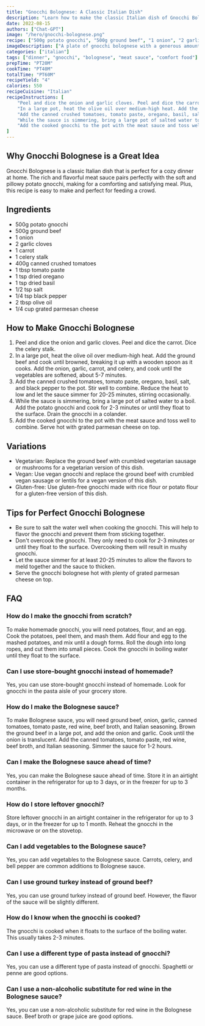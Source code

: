 ```yaml
---
title: "Gnocchi Bolognese: A Classic Italian Dish"
description: "Learn how to make the classic Italian dish of Gnocchi Bolognese with this easy recipe. Perfect for a cozy dinner at home!"
date: 2022-08-15 
authors: ["Chat-GPT"] 
image: "/hero/gnocchi-bolognese.png" 
recipe: ["500g potato gnocchi", "500g ground beef", "1 onion", "2 garlic cloves", "1 carrot", "1 celery stalk", "400g canned crushed tomatoes", "1 tbsp tomato paste", "1 tsp dried oregano", "1 tsp dried basil", "1/2 tsp salt", "1/4 tsp black pepper", "2 tbsp olive oil", "1/4 cup grated parmesan cheese"] 
imageDescription: ["A plate of gnocchi bolognese with a generous amount of grated parmesan cheese on top", "A fork twirling a piece of gnocchi with a rich and flavorful meat sauce", "A pot of boiling gnocchi being drained in a colander", "A close up of a spoonful of the meat sauce with chunks of beef, onion and tomato"] 
categories: ["italian"] 
tags: ["dinner", "gnocchi", "bolognese", "meat sauce", "comfort food"] 
prepTime: "PT20M" 
cookTime: "PT40M" 
totalTime: "PT60M" 
recipeYield: "4" 
calories: 550 
recipeCuisine: "Italian" 
recipeInstructions: [
    "Peel and dice the onion and garlic cloves. Peel and dice the carrot. Dice the celery stalk.",
    "In a large pot, heat the olive oil over medium-high heat. Add the ground beef and cook until browned, breaking it up with a wooden spoon as it cooks. Add the onion, garlic, carrot, and celery, and cook until the vegetables are softened, about 5-7 minutes.",
    "Add the canned crushed tomatoes, tomato paste, oregano, basil, salt, and black pepper to the pot. Stir well to combine. Reduce the heat to low and let the sauce simmer for 20-25 minutes, stirring occasionally.",
    "While the sauce is simmering, bring a large pot of salted water to a boil. Add the potato gnocchi and cook for 2-3 minutes or until they float to the surface. Drain the gnocchi in a colander.",
    "Add the cooked gnocchi to the pot with the meat sauce and toss well to combine. Serve hot with grated parmesan cheese on top."
] 
---
```


## Why Gnocchi Bolognese is a Great Idea

Gnocchi Bolognese is a classic Italian dish that is perfect for a cozy dinner at home. The rich and flavorful meat sauce pairs perfectly with the soft and pillowy potato gnocchi, making for a comforting and satisfying meal. Plus, this recipe is easy to make and perfect for feeding a crowd.

## Ingredients

- 500g potato gnocchi
- 500g ground beef
- 1 onion
- 2 garlic cloves
- 1 carrot
- 1 celery stalk
- 400g canned crushed tomatoes
- 1 tbsp tomato paste
- 1 tsp dried oregano
- 1 tsp dried basil
- 1/2 tsp salt
- 1/4 tsp black pepper
- 2 tbsp olive oil
- 1/4 cup grated parmesan cheese

## How to Make Gnocchi Bolognese

1. Peel and dice the onion and garlic cloves. Peel and dice the carrot. Dice the celery stalk.
2. In a large pot, heat the olive oil over medium-high heat. Add the ground beef and cook until browned, breaking it up with a wooden spoon as it cooks. Add the onion, garlic, carrot, and celery, and cook until the vegetables are softened, about 5-7 minutes.
3. Add the canned crushed tomatoes, tomato paste, oregano, basil, salt, and black pepper to the pot. Stir well to combine. Reduce the heat to low and let the sauce simmer for 20-25 minutes, stirring occasionally.
4. While the sauce is simmering, bring a large pot of salted water to a boil. Add the potato gnocchi and cook for 2-3 minutes or until they float to the surface. Drain the gnocchi in a colander.
5. Add the cooked gnocchi to the pot with the meat sauce and toss well to combine. Serve hot with grated parmesan cheese on top.

## Variations

- Vegetarian: Replace the ground beef with crumbled vegetarian sausage or mushrooms for a vegetarian version of this dish.
- Vegan: Use vegan gnocchi and replace the ground beef with crumbled vegan sausage or lentils for a vegan version of this dish.
- Gluten-free: Use gluten-free gnocchi made with rice flour or potato flour for a gluten-free version of this dish.

## Tips for Perfect Gnocchi Bolognese

- Be sure to salt the water well when cooking the gnocchi. This will help to flavor the gnocchi and prevent them from sticking together.
- Don't overcook the gnocchi. They only need to cook for 2-3 minutes or until they float to the surface. Overcooking them will result in mushy gnocchi.
- Let the sauce simmer for at least 20-25 minutes to allow the flavors to meld together and the sauce to thicken.
- Serve the gnocchi bolognese hot with plenty of grated parmesan cheese on top.

## FAQ

### How do I make the gnocchi from scratch?

To make homemade gnocchi, you will need potatoes, flour, and an egg. Cook the potatoes, peel them, and mash them. Add flour and egg to the mashed potatoes, and mix until a dough forms. Roll the dough into long ropes, and cut them into small pieces. Cook the gnocchi in boiling water until they float to the surface.

### Can I use store-bought gnocchi instead of homemade?

Yes, you can use store-bought gnocchi instead of homemade. Look for gnocchi in the pasta aisle of your grocery store.

### How do I make the Bolognese sauce?

To make Bolognese sauce, you will need ground beef, onion, garlic, canned tomatoes, tomato paste, red wine, beef broth, and Italian seasoning. Brown the ground beef in a large pot, and add the onion and garlic. Cook until the onion is translucent. Add the canned tomatoes, tomato paste, red wine, beef broth, and Italian seasoning. Simmer the sauce for 1-2 hours.

### Can I make the Bolognese sauce ahead of time?

Yes, you can make the Bolognese sauce ahead of time. Store it in an airtight container in the refrigerator for up to 3 days, or in the freezer for up to 3 months.

### How do I store leftover gnocchi?

Store leftover gnocchi in an airtight container in the refrigerator for up to 3 days, or in the freezer for up to 1 month. Reheat the gnocchi in the microwave or on the stovetop.

### Can I add vegetables to the Bolognese sauce?

Yes, you can add vegetables to the Bolognese sauce. Carrots, celery, and bell pepper are common additions to Bolognese sauce.

### Can I use ground turkey instead of ground beef?

Yes, you can use ground turkey instead of ground beef. However, the flavor of the sauce will be slightly different.

### How do I know when the gnocchi is cooked?

The gnocchi is cooked when it floats to the surface of the boiling water. This usually takes 2-3 minutes.

### Can I use a different type of pasta instead of gnocchi?

Yes, you can use a different type of pasta instead of gnocchi. Spaghetti or penne are good options.

### Can I use a non-alcoholic substitute for red wine in the Bolognese sauce?

Yes, you can use a non-alcoholic substitute for red wine in the Bolognese sauce. Beef broth or grape juice are good options.